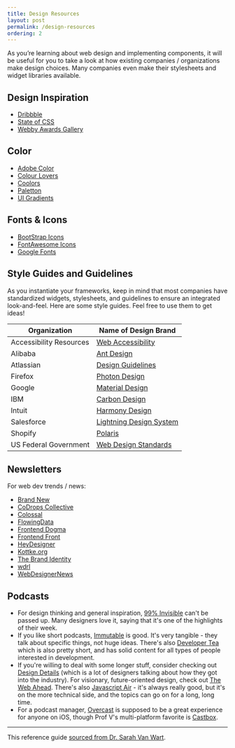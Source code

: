 ```yaml
---
title: Design Resources
layout: post
permalink: /design-resources
ordering: 2
---
```


As you’re learning about web design and implementing components, it will be useful for you to take a look at how existing companies / organizations make design choices. Many companies even make their stylesheets and widget libraries available.

## Design Inspiration
* [Dribbble](https://dribbble.com/)
* [State of CSS](https://stateofcss.com/)
* [Webby Awards Gallery](https://winners.webbyawards.com/winners)

## Color
* [Adobe Color](https://color.adobe.com)
* [Colour Lovers](https://www.colourlovers.com/) 
* [Coolors](https://coolors.co/) 
* [Paletton](https://paletton.com/)
* [UI Gradients](https://uigradients.com)

## Fonts & Icons
* [BootStrap Icons](https://icons.getbootstrap.com)
* [FontAwesome Icons](https://fontawesome.com/icons) 
* [Google Fonts](https://fonts.google.com/) 

## Style Guides and Guidelines
As you instantiate your frameworks, keep in mind that most companies have standardized widgets, stylesheets, and guidelines to ensure an integrated look-and-feel. Here are some style guides. Feel free to use them to get ideas!

| Organization | Name of Design Brand |
|--|--|
| Accessibility Resources | [Web Accessibility](https://turretcss.com/) |
| Alibaba | [Ant Design](https://ant.design) |
| Atlassian | [Design Guidelines](https://atlassian.design/) |
| Firefox | [Photon Design](https://design.firefox.com/photon/) |
| Google | [Material Design](https://material.io/) |
| IBM | [Carbon Design](http://carbondesignsystem.com) |
| Intuit | [Harmony Design](http://harmony.intuit.com) |
| Salesforce | [Lightning Design System](https://www.lightningdesignsystem.com) |
| Shopify | [Polaris](https://polaris.shopify.com) |
| US Federal Government | [Web Design Standards](https://designsystem.digital.gov/) |

## Newsletters
For web dev trends / news:
* [Brand New](https://www.underconsideration.com/brandnew/)
* [CoDrops Collective](https://tympanus.net/codrops/collective/)
* [Colossal](https://www.thisiscolossal.com/)
* [FlowingData](https://flowingdata.com/)
* [Frontend Dogma](https://frontenddogma.com/)
* [Frontend Front](https://frontendfront.com/)
* [HeyDesigner](https://heydesigner.com/)
* [Kottke.org](https://kottke.org/)
* [The Brand Identity](https://the-brandidentity.com/)
* [wdrl](https://wdrl.info/)
* [WebDesignerNews](https://webdesignernews.com/)

## Podcasts
* For design thinking and general inspiration, [99% Invisible](http://99percentinvisible.org/) can't be passed up. Many designers love it, saying that it's one of the highlights of their week.
* If you like short podcasts, [Immutable](https://spec.fm/podcasts/immutable) is good. It's very tangible - they talk about specific things, not huge ideas. There's also [Developer Tea](https://spec.fm/podcasts/developer-tea) which is also pretty short, and has solid content for all types of people interested in development.
* If you're willing to deal with some longer stuff, consider checking out [Design Details](https://spec.fm/podcasts/design-details) (which is a lot of designers talking about how they got into the industry). For visionary, future-oriented design, check out [The Web Ahead](http://5by5.tv/webahead). There's also [Javascript Air](https://javascriptair.com/) - it's always really good, but it's on the more technical side, and the topics can go on for a long, long time.
* For a podcast manager, [Overcast](https://overcast.fm/) is supposed to be a great experience for anyone on iOS, though Prof V's multi-platform favorite is [Castbox](https://castbox.fm).

--- 
This reference guide [sourced from Dr. Sarah Van Wart](https://github.com/cs396-web-dev).